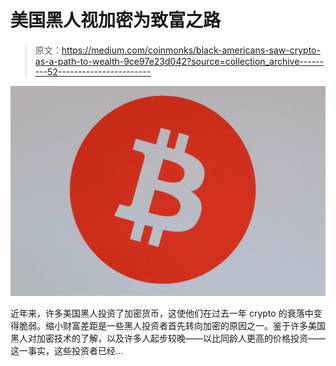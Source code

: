 # 美国黑人视加密为致富之路

> 原文：<https://medium.com/coinmonks/black-americans-saw-crypto-as-a-path-to-wealth-9ce97e23d042?source=collection_archive---------52----------------------->

![](img/9837c62d1d79f410275720f2e6cbb16d.png)

近年来，许多美国黑人投资了加密货币，这使他们在过去一年 crypto 的衰落中变得脆弱。缩小财富差距是一些黑人投资者首先转向加密的原因之一。鉴于许多美国黑人对加密技术的了解，以及许多人起步较晚——以比同龄人更高的价格投资——这一事实，这些投资者已经…